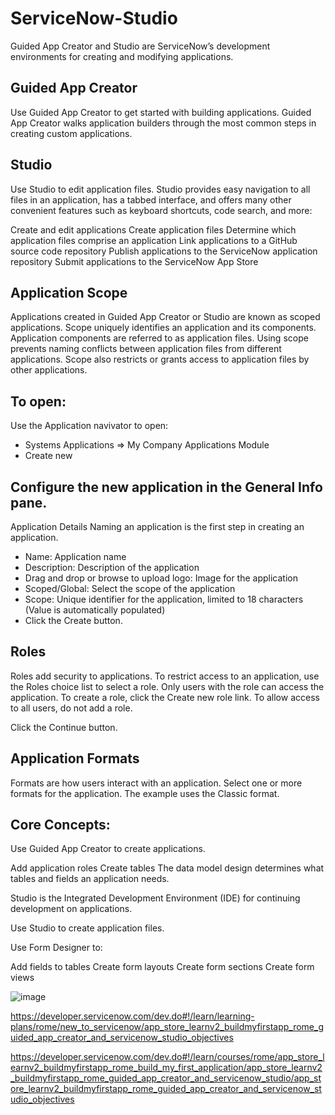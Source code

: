 # ServiceNow-Studio

Guided App Creator and Studio are ServiceNow’s development environments for creating and modifying applications.

## Guided App Creator
Use Guided App Creator to get started with building applications. Guided App Creator walks application builders through the most common steps in creating custom applications.

## Studio
Use Studio to edit application files. Studio provides easy navigation to all files in an application, has a tabbed interface, and offers many other convenient features such as keyboard shortcuts, code search, and more:

Create and edit applications
Create application files
Determine which application files comprise an application
Link applications to a GitHub source code repository
Publish applications to the ServiceNow application repository
Submit applications to the ServiceNow App Store

## Application Scope
Applications created in Guided App Creator or Studio are known as scoped applications. Scope uniquely identifies an application and its components. Application components are referred to as application files. Using scope prevents naming conflicts between application files from different applications. Scope also restricts or grants access to application files by other applications.

## To open:
Use the Application navivator to open:
- Systems Applications => My Company Applications Module
- Create new


## Configure the new application in the General Info pane.

Application Details
Naming an application is the first step in creating an application.
- Name: Application name
- Description: Description of the application
- Drag and drop or browse to upload logo: Image for the application
- Scoped/Global: Select the scope of the application
- Scope: Unique identifier for the application, limited to 18 characters (Value is automatically populated)
- Click the Create button.

## Roles
Roles add security to applications. To restrict access to an application, use the Roles choice list to select a role. Only users with the role can access the application. To create a role, click the Create new role link. To allow access to all users, do not add a role.

Click the Continue button.

## Application Formats
Formats are how users interact with an application. Select one or more formats for the application. The example uses the Classic format.




## Core Concepts:

Use Guided App Creator to create applications.

Add application roles
Create tables
The data model design determines what tables and fields an application needs.

Studio is the Integrated Development Environment (IDE) for continuing development on applications.

Use Studio to create application files.

Use Form Designer to:

Add fields to tables
Create form layouts
Create form sections
Create form views

![image](https://user-images.githubusercontent.com/12488769/149219574-b26e88fe-3fdc-4b06-9745-a52e472ae9c9.png)

https://developer.servicenow.com/dev.do#!/learn/learning-plans/rome/new_to_servicenow/app_store_learnv2_buildmyfirstapp_rome_guided_app_creator_and_servicenow_studio_objectives


https://developer.servicenow.com/dev.do#!/learn/courses/rome/app_store_learnv2_buildmyfirstapp_rome_build_my_first_application/app_store_learnv2_buildmyfirstapp_rome_guided_app_creator_and_servicenow_studio/app_store_learnv2_buildmyfirstapp_rome_guided_app_creator_and_servicenow_studio_objectives
